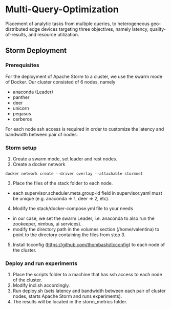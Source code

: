 # Multi-Query-Optimization
Placement of analytic tasks from multiple queries, to heterogeneous geo-distributed edge devices targeting three objectives, namely latency, quality-of-results, and resource utilization. 

## Storm Deployment

### Prerequisites
For the deployment of Apache Storm to a cluster, we use the swarm mode of Docker. Our cluster consisted of 6 nodes, namely
 - anaconda (Leader)
 - panther
 - deer
 - unicorn 
 - pegasus
 - cerberos
 
For each node ssh access is required in order to customize the latency and bandwidth between pair of nodes.

### Storm setup
1. Create a swarm mode, set leader and rest nodes.
2. Create a docker network
```shell
docker network create --driver overlay --attachable stormnet
```
3. Place the files of the stack folder to each node.
  - each supervisor.scheduler.meta.group-id field in supervisor.yaml must be unique (e.g. anaconda => 1, deer => 2, etc).
4. Modify the stack/docker-compose.yml file to your needs 
  - in our case, we set the swarm Leader, i.e. anaconda to also run the zookeeper, nimbus, ui services).
  - modify the directory path in the volumes section (/home/valentina) to point to the directory containing the files from step 3.
5. Install tcconfig (https://github.com/thombashi/tcconfig) to each node of the cluster.

### Deploy and run experiments
1. Place the scripts folder to a machine that has ssh access to each node of the cluster.
2. Modify incl.sh accordingly.
3. Run deploy.sh (sets latency and bandwidth between each pair of cluster nodes, starts Apache Storm and runs experiments).
4. The results will be located in the storm_metrics folder.


